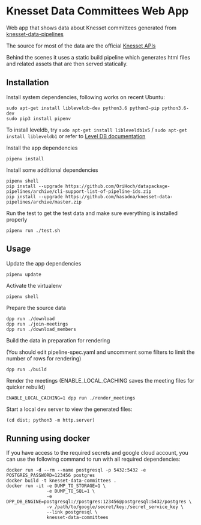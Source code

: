 # Knesset Data Committees Web App

Web app that shows data about Knesset committees generated from [knesset-data-pipelines](https://github.com/hasadna/knesset-data-pipelines)

The source for most of the data are the official [Knesset APIs](http://main.knesset.gov.il/Activity/Info/Pages/Databases.aspx)

Behind the scenes it uses a static build pipeline which generates html files and related assets that are then served statically.


## Installation

Install system dependencies, following works on recent Ubuntu:

```
sudo apt-get install libleveldb-dev python3.6 python3-pip python3.6-dev
sudo pip3 install pipenv
```

To install leveldb, try `sudo apt-get install libleveldb1v5` / `sudo apt-get install libleveldb1` or refer to [Level DB documentation](https://github.com/google/leveldb)

Install the app dependencies

```
pipenv install
```

Install some additional dependencies

```
pipenv shell
pip install --upgrade https://github.com/OriHoch/datapackage-pipelines/archive/cli-support-list-of-pipeline-ids.zip
pip install --upgrade https://github.com/hasadna/knesset-data-pipelines/archive/master.zip
```

Run the test to get the test data and make sure everything is installed properly

```
pipenv run ./test.sh
```


## Usage

Update the app dependencies

```
pipenv update
```

Activate the virtualenv

```
pipenv shell
```

Prepare the source data

```
dpp run ./download
dpp run ./join-meetings
dpp run ./download_members
```

Build the data in preparation for rendering

(You should edit pipeline-spec.yaml and uncomment some filters to limit the number of rows for rendering)

```
dpp run ./build
```

Render the meetings (ENABLE_LOCAL_CACHING saves the meeting files for quicker rebuild)

```
ENABLE_LOCAL_CACHING=1 dpp run ./render_meetings
```

Start a local dev server to view the generated files:

```
(cd dist; python3 -m http.server)
```


## Running using docker

If you have access to the required secrets and google cloud account, you can use the following command to run with all required dependencies:

```
docker run -d --rm --name postgresql -p 5432:5432 -e POSTGRES_PASSWORD=123456 postgres
docker build -t knesset-data-committees .
docker run -it -e DUMP_TO_STORAGE=1 \
               -e DUMP_TO_SQL=1 \
               -e DPP_DB_ENGINE=postgresql://postgres:123456@postgresql:5432/postgres \
               -v /path/to/google/secret/key:/secret_service_key \
               --link postgresql \
               knesset-data-committees
```

